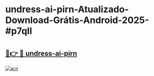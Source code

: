 # undress-ai-pirn-Atualizado-Download-Grátis-Android-2025-#p7qll

# <h2><a href="https://ainizakaria.my?title=undress-ai-pirn&ref=24M">🔗👉 🔴 undress-ai-pirn</a></h2>

[![acn](https://github.com/user-attachments/assets/0f9c940e-d8b0-45ae-aac7-cd30a18b3e1c)](https://ainizakaria.my?title=undress-ai-pirn&ref=24M)

